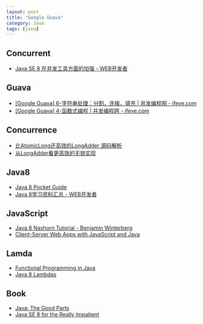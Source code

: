 ```yaml
---
layout: post
title: "Google Guava"
category: Java
tags: [java]
---
```

##  Concurrent

- [Java SE 8 在并发工具方面的加强 - WEB开发者](http://www.admin10000.com/document/4271.html)

## Guava

- [[Google Guava] 6-字符串处理：分割，连接，填充 | 并发编程网 - ifeve.com](http://ifeve.com/google-guava-strings/)
- [[Google Guava] 4-函数式编程 | 并发编程网 - ifeve.com](http://ifeve.com/google-guava-functional/)

## Concurrence

- [比AtomicLong还高效的LongAdder 源码解析](http://ifeve.com/atomiclong-and-longadder/)
- [从LongAdder看更高效的无锁实现](http://coolshell.cn/articles/11454.html)

## Java8

- [Java 8 Pocket Guide](http://www.salttiger.com/java-8-pocket-guide/)
- [Java 8学习资料汇总 - WEB开发者](http://www.admin10000.com/document/4616.html)

## JavaScript

- [Java 8 Nashorn Tutorial - Benjamin Winterberg](http://winterbe.com/posts/2014/04/05/java8-nashorn-tutorial)
- [Client-Server Web Apps with JavaScript and Java](http://www.salttiger.com/client-server-web-apps-with-javascript-and-java/)

## Lamda

- [Functional Programming in Java](http://www.salttiger.com/functional-programming-in-java/)
- [Java 8 Lambdas](http://www.salttiger.com/java-8-lambdas/)

## Book

- [Java: The Good Parts](http://www.salttiger.com/java-the-good-parts/)
- [Java SE 8 for the Really Impatient](http://www.salttiger.com/java-se-8-for-the-really-impatient/)